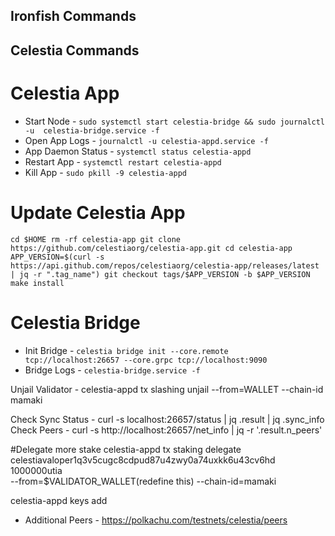 ## Ironfish Commands 


## Celestia Commands

# Celestia App
* Start Node - `sudo systemctl start celestia-bridge && sudo journalctl -u  celestia-bridge.service -f`
* Open App Logs - `journalctl -u celestia-appd.service -f`
* App Daemon Status - `systemctl status celestia-appd`
* Restart App - `systemctl restart celestia-appd`
* Kill App - `sudo pkill -9 celestia-appd`

# Update Celestia App
`cd $HOME
rm -rf celestia-app
git clone https://github.com/celestiaorg/celestia-app.git
cd celestia-app
APP_VERSION=$(curl -s https://api.github.com/repos/celestiaorg/celestia-app/releases/latest | jq -r ".tag_name")
git checkout tags/$APP_VERSION -b $APP_VERSION
make install`

# Celestia Bridge 
* Init Bridge - `celestia bridge init --core.remote tcp://localhost:26657 --core.grpc tcp://localhost:9090`
* Bridge Logs - `celestia-bridge.service -f`



Unjail Validator - celestia-appd tx slashing unjail --from=WALLET --chain-id mamaki



Check Sync Status - curl -s localhost:26657/status | jq .result | jq .sync_info
Check Peers - curl -s http://localhost:26657/net_info | jq -r '.result.n_peers'


#Delegate more stake
celestia-appd tx staking delegate \
celestiavaloper1q3v5cugc8cdpud87u4zwy0a74uxkk6u43cv6hd 1000000utia \
    --from=$VALIDATOR_WALLET(redefine this) --chain-id=mamaki

celestia-appd keys add <wallet name>





* Additional Peers - https://polkachu.com/testnets/celestia/peers
